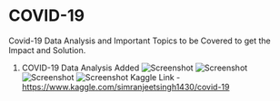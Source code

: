 # COVID-19
Covid-19 Data Analysis and Important Topics to be Covered to get the Impact and Solution.
1. COVID-19 Data Analysis Added
![Screenshot](coronavirus.png)
![Screenshot](screenshot.png)
![Screenshot](screenshot.png)
![Screenshot](screenshot.png)
Kaggle Link - https://www.kaggle.com/simranjeetsingh1430/covid-19
